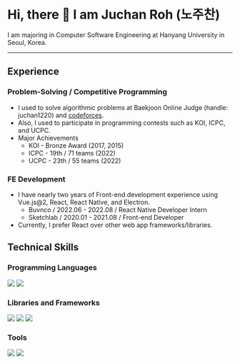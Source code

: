 # Hi, there 👋 I am Juchan Roh (노주찬)

I am majoring in Computer Software Engineering at Hanyang University in Seoul, Korea.

---

## Experience

### Problem-Solving / Competitive Programming
* I used to solve algorithmic problems at Baekjoon Online Judge (handle: juchan1220) and [codeforces](https://codeforces.com/profile/juchan1220).
* Also, I used to participate in programming contests such as KOI, ICPC, and UCPC.
* Major Achievements
  * KOI - Bronze Award (2017, 2015)
  * ICPC - 19th / 71 teams (2022)
  * UCPC - 23th / 55 teams (2022)
### FE Development
* I have nearly two years of Front-end development experience using Vue.js@2, React, React Native, and Electron.
  * Buvnco / 2022.06 - 2022.08 / React Native Developer Intern
  * Sketchlab / 2020.01 - 2021.08 / Front-end Developer
* Currently, I prefer React over other web app frameworks/libraries.

## Technical Skills
### Programming Languages
<img src="https://img.shields.io/badge/TypeScript-3178C6?style=flat-square&logo=TypeScript&logoColor=white"> <img src="https://img.shields.io/badge/JavaScript-F7DF1E?style=flat-square&logo=JavaScript&logoColor=white">

### Libraries and Frameworks
<img src="https://img.shields.io/badge/React-61DAFB?style=flat-square&logo=React&logoColor=white"> <img src="https://img.shields.io/badge/react_native-%2320232a.svg?style=flat-square&logo=react&logoColor=%2361DAFB"> <img src="https://img.shields.io/badge/Electron-47848F?style=flat-square&logo=Electron&logoColor=white">

### Tools
<img src="https://img.shields.io/badge/Visual Studio Code-007ACC?style=flat-square&logo=Visual%20Studio%20Code&logoColor=white"> <img src="https://img.shields.io/badge/IntelliJ_IDEA-black?style=flat-square&logo=IntelliJ%20IDEA&logoColor=white">

<!--
**juchan1220/juchan1220** is a ✨ _special_ ✨ repository because its `README.md` (this file) appears on your GitHub profile.

Here are some ideas to get you started:

- 🔭 I’m currently working on ...
- 🌱 I’m currently learning ...
- 👯 I’m looking to collaborate on ...
- 🤔 I’m looking for help with ...
- 💬 Ask me about ...
- 📫 How to reach me: ...
- 😄 Pronouns: ...
- ⚡ Fun fact: ...
-->
